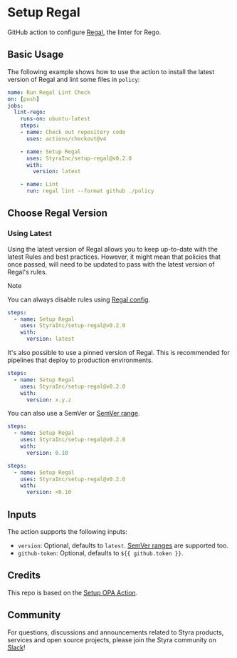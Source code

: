 # Setup Regal

GitHub action to configure [Regal](https://github.com/StyraInc/regal), the linter for Rego.

## Basic Usage

The following example shows how to use the action to install the latest version of Regal and lint some files
in `policy`:

```yml
name: Run Regal Lint Check
on: [push]
jobs:
  lint-rego:
    runs-on: ubuntu-latest
    steps:
    - name: Check out repository code
      uses: actions/checkout@v4

    - name: Setup Regal
      uses: StyraInc/setup-regal@v0.2.0
      with:
        version: latest

    - name: Lint
      run: regal lint --format github ./policy
```

## Choose Regal Version

### Using Latest

Using the latest version of Regal allows you to keep up-to-date with the latest Rules and best practices. However,
it might mean that policies that once passed, will need to be updated to pass with the latest version of Regal's rules.

> [!NOTE]
> You can always disable rules using [Regal config](https://docs.styra.com/regal/#configuration).

```yml
steps:
  - name: Setup Regal
    uses: StyraInc/setup-regal@v0.2.0
    with:
      version: latest
```

It's also possible to use a pinned version of Regal. This is recommended for pipelines that deploy to production
environments.

```yml
steps:
  - name: Setup Regal
    uses: StyraInc/setup-regal@v0.2.0
    with:
      version: x.y.z
```

You can also use a SemVer or [SemVer range](https://www.npmjs.com/package/semver#ranges).

```yml
steps:
  - name: Setup Regal
    uses: StyraInc/setup-regal@v0.2.0
    with:
      version: 0.10
```

```yml
steps:
  - name: Setup Regal
    uses: StyraInc/setup-regal@v0.2.0
    with:
      version: <0.10
```

## Inputs

The action supports the following inputs:

- `version`: Optional, defaults to `latest`. [SemVer ranges](https://www.npmjs.com/package/semver#ranges) are supported too.
- `github-token`: Optional, defaults to `${{ github.token }}`.

## Credits

This repo is based on the [Setup OPA Action](https://github.com/open-policy-agent/setup-opa).

## Community

For questions, discussions and announcements related to Styra products, services and open source projects, please join
the Styra community on [Slack](https://communityinviter.com/apps/styracommunity/signup)!

